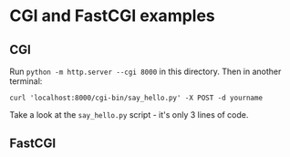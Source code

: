 # CGI and FastCGI examples

## CGI

Run `python -m http.server --cgi 8000` in this directory. Then in another terminal:

    curl 'localhost:8000/cgi-bin/say_hello.py' -X POST -d yourname

Take a look at the `say_hello.py` script - it's only 3 lines of code.

## FastCGI

